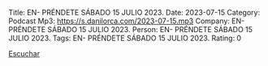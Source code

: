 Title: EN- PRÉNDETE SÁBADO 15 JULIO 2023.
Date: 2023-07-15
Category: Podcast
Mp3: https://s.danilorca.com/2023-07-15.mp3
Company: EN- PRÉNDETE SÁBADO 15 JULIO 2023.
Person: EN- PRÉNDETE SÁBADO 15 JULIO 2023.
Tags: EN- PRÉNDETE SÁBADO 15 JULIO 2023.
Rating: 0

<a href="https://s.danilorca.com/2023-07-15.mp3" type="audio/mpeg">
Escuchar
</a>
